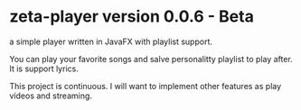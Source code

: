 # zeta-player version 0.0.6 - Beta

a simple player written in JavaFX with playlist support.

You can play your favorite songs and salve personalitty playlist to play after. 
It is support lyrics.

This project is continuous. I will want to implement other features as play vídeos and streaming. 
